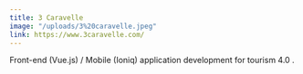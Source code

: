 ```yaml
---
title: 3 Caravelle
image: "/uploads/3%20caravelle.jpeg"
link: https://www.3caravelle.com/
---
```


Front-end (Vue.js) / Mobile (Ioniq) application development for tourism 4.0 .